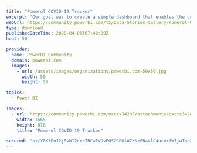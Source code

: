 ```yaml
---
title: "Pomerol COVID-19 Tracker"
excerpt: "Our goal was to create a simple dashboard that enables the user to quickly understand the spread of COVID-19 around the world whilst providing"
webUrl: https://community.powerbi.com/t5/Data-Stories-Gallery/Pomerol-COVID-19-Tracker/m-p/1010226
type: download
publishedDateTime: 2020-04-06T07:40:00Z
heat: 50

provider:
  name: PowerBI Community
  domain: powerbi.com
  images:
    - url: /assets/images/organizations/powerbi.com-50x50.jpg
      width: 50
      height: 50

topics:
  - Power BI

images:
  - url: https://community.powerbi.com/oxcrx34285/attachments/oxcrx34285/DataStoriesGallery/3691/1/Pomerol%20COVID-19%20Tracker.PNG
    width: 1565
    height: 878
    title: "Pomerol COVID-19 Tracker"

secured: "p+/YBK3EuJ2jRvWI2cxcTBCwFVDvEOSGGP8iW7KNzFN4VlC4ucu+fW7jwTanZr6OXAQsY2GRyvjHmjZateBaM3piZ6YR2fH2xD0BRkfcgq+p/UShXgnaFPbxlXTe43hhlmX3Kx4w5nybXRkQiqP2uxlN4zjqDYcC9WOFEfs/t04l/DIqVHyAH/sXrBsFAswjxuyAfxEaMuQuRQGIpmDBo1GckWoextJBtpMpE4vTZBtYxsmlEBcycjuak08nEhZLP8V6Z59hWNK6y2vQ+z/2wESK8LMN8C7OX3t5Qdgv7TuUcqzgwM4yuJbUr3p3PXaiVqmajn/irunuYBuxvXpf9DWGDaJ5sfM+uY5315Ught2AL/a4WhxISI70NHLrIVWs;spoEY3ifmlk549jMsjxlgA=="
---
```



